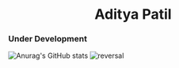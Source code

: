 # <h1 style="text-align: center;">Aditya Patil</h1>

<!--
**PythonHacker24/PythonHacker24** is a ✨ _special_ ✨ repository because its `README.md` (this file) appears on your GitHub profile.

Here are some ideas to get you started:

- 🔭 I’m currently working on ...
- 🌱 I’m currently learning ...
- 👯 I’m looking to collaborate on ...
- 🤔 I’m looking for help with ...
- 💬 Ask me about ...
- 📫 How to reach me: ...
- 😄 Pronouns: ...
- ⚡ Fun fact: ...
-->

### Under Development

![Anurag's GitHub stats](https://github-readme-stats.vercel.app/api?username=PythonHacker24&show_icons=true&theme=dark)
![reversal](https://capsule-render.vercel.app/api?type=rect&text=Hacker&fontAlign=30&fontSize=30&desc=Use%20theme&descAlign=60&descAlignY=50&theme=radical)
